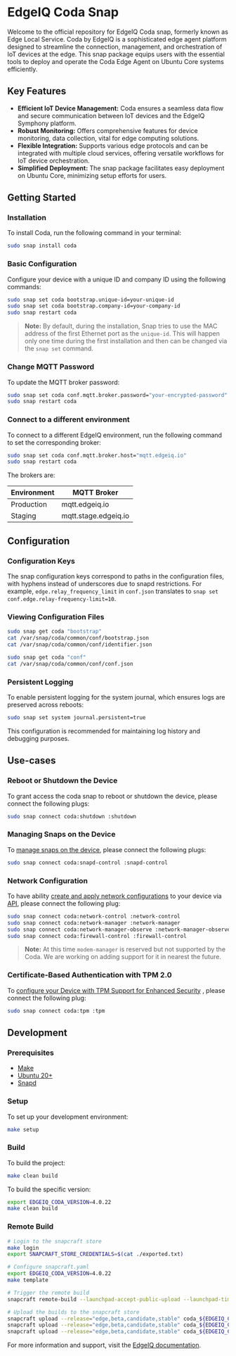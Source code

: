 # EdgeIQ Coda Snap

Welcome to the official repository for EdgeIQ Coda snap, formerly known as Edge Local Service. Coda by EdgeIQ is a sophisticated edge agent platform designed to streamline the connection, management, and orchestration of IoT devices at the edge. This snap package equips users with the essential tools to deploy and operate the Coda Edge Agent on Ubuntu Core systems efficiently.

## Key Features

- **Efficient IoT Device Management:** Coda ensures a seamless data flow and secure communication between IoT devices and the EdgeIQ Symphony platform.
- **Robust Monitoring:** Offers comprehensive features for device monitoring, data collection, vital for edge computing solutions.
- **Flexible Integration:** Supports various edge protocols and can be integrated with multiple cloud services, offering versatile workflows for IoT device orchestration.
- **Simplified Deployment:** The snap package facilitates easy deployment on Ubuntu Core, minimizing setup efforts for users.

## Getting Started

### Installation

To install Coda, run the following command in your terminal:

```bash
sudo snap install coda
```

### Basic Configuration

Configure your device with a unique ID and company ID using the following commands:

```bash
sudo snap set coda bootstrap.unique-id=your-unique-id
sudo snap set coda bootstrap.company-id=your-company-id
sudo snap restart coda
```

> **Note:** By default, during the installation, Snap tries to use the MAC address of the first Ethernet port as the `unique-id`. This will happen only one time during the first installation and then can be changed via the `snap set` command.

### Change MQTT Password

To update the MQTT broker password:

```bash
sudo snap set coda conf.mqtt.broker.password="your-encrypted-password"
sudo snap restart coda
```

### Connect to a different environment

To connect to a different EdgeIQ environment, run the following command to set the corresponding broker:

```bash
sudo snap set coda conf.mqtt.broker.host="mqtt.edgeiq.io"
sudo snap restart coda
```

The brokers are:

| Environment | MQTT Broker       |
|------------|--------------------|
| Production | mqtt.edgeiq.io     |
| Staging    | mqtt.stage.edgeiq.io    |

## Configuration

### Configuration Keys

The snap configuration keys correspond to paths in the configuration files, with hyphens instead of underscores due to snapd restrictions. For example, `edge.relay_frequency_limit` in `conf.json` translates to `snap set conf.edge.relay-frequency-limit=10`.

### Viewing Configuration Files

```bash
sudo snap get coda "bootstrap"
cat /var/snap/coda/common/conf/bootstrap.json
cat /var/snap/coda/common/conf/identifier.json

sudo snap get coda "conf"
cat /var/snap/coda/common/conf/conf.json
```

### Persistent Logging

To enable persistent logging for the system journal, which ensures logs are preserved across reboots:

```bash
sudo snap set system journal.persistent=true
```

This configuration is recommended for maintaining log history and debugging purposes.

## Use-cases

### Reboot or Shutdown the Device

To grant access the coda snap to reboot or shutdown the device, please connect the following plugs:

```bash
sudo snap connect coda:shutdown :shutdown
```

### Managing Snaps on the Device

To [manage snaps on the device](https://dev.edgeiq.io/docs/example-managing-snaps-on-ubuntu-core-devices), please connect the following plugs:

```bash
sudo snap connect coda:snapd-control :snapd-control
```

### Network Configuration

To have ability [create and apply network configurations](https://dev.edgeiq.io/docs/create-and-apply-a-network-configuration-for-a-gateway-device) to your device via [API](https://dev.edgeiq.io/docs/network-configuration), please connect the following plug:

```bash
sudo snap connect coda:network-control :network-control 
sudo snap connect coda:network-manager :network-manager
sudo snap connect coda:network-manager-observe :network-manager-observe
sudo snap connect coda:firewall-control :firewall-control
```

> **Note:** At this time `modem-manager` is reserved but not supported by the Coda. We are working on adding support for it in nearest the future.

### Certificate-Based Authentication with TPM 2.0

To [configure your Device with TPM Support for Enhanced Security](https://dev.edgeiq.io/docs/configuring-edge-devices-with-tpm-support-for-enhanced-security) , please connect the following plug:

```bash
sudo snap connect coda:tpm :tpm
```

## Development

### Prerequisites

- [Make](https://www.gnu.org/software/make/)
- [Ubuntu 20+](https://ubuntu.com/)
- [Snapd](https://snapcraft.io/snapd)

### Setup

To set up your development environment:

```bash
make setup
```

### Build

To build the project:

```bash
make clean build
```

To build the specific version:

```bash
export EDGEIQ_CODA_VERSION=4.0.22
make clean build
```

### Remote Build

```bash
# Login to the snapcraft store
make login
export SNAPCRAFT_STORE_CREDENTIALS=$(cat ./exported.txt)

# Configure snapcraft.yaml
export EDGEIQ_CODA_VERSION=4.0.22
make template

# Trigger the remote build
snapcraft remote-build --launchpad-accept-public-upload --launchpad-timeout 3600 --package-all-sources

# Upload the builds to the snapcraft store
snapcraft upload --release="edge,beta,candidate,stable" coda_${EDGEIQ_CODA_VERSION}_armhf.snap
snapcraft upload --release="edge,beta,candidate,stable" coda_${EDGEIQ_CODA_VERSION}_amd64.snap
snapcraft upload --release="edge,beta,candidate,stable" coda_${EDGEIQ_CODA_VERSION}_arm64.snap
```


For more information and support, visit the [EdgeIQ documentation](https://dev.edgeiq.io/).
